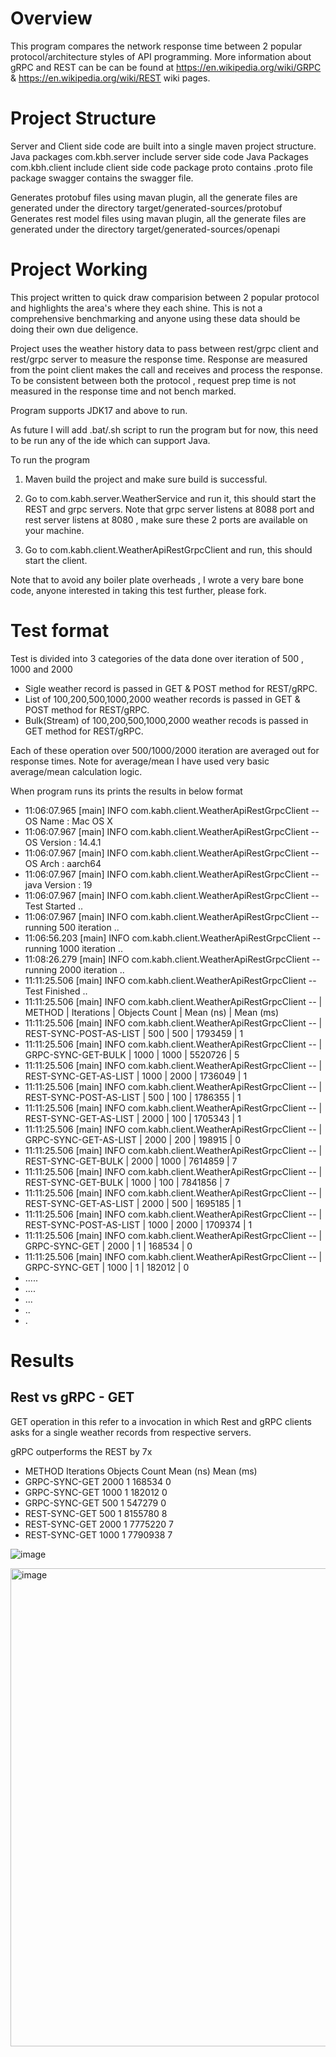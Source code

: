 # Overview

This program compares the network response time between 2 popular protocol/architecture styles  of API programming. 
More information about gRPC and REST can be can be found at https://en.wikipedia.org/wiki/GRPC & https://en.wikipedia.org/wiki/REST wiki pages. 


# Project Structure

Server and Client side code are built into a single maven project structure. 
Java packages com.kbh.server include  server side code
Java Packages com.kbh.client include client side code
package proto contains .proto file
package swagger contains the swagger file.

Generates protobuf files using mavan plugin, all the generate files are generated under the directory target/generated-sources/protobuf
Generates rest model files using mavan plugin, all the generate files are generated under the directory target/generated-sources/openapi

# Project Working

This project written to quick draw comparision between 2 popular protocol and highlights the area's where they each shine. This is not a comprehensive benchmarking and anyone using these data should be doing their own due deligence.

Project uses the weather history data to pass between rest/grpc client and rest/grpc server to measure the response time. 
Response are measured from the point client makes the call and receives and process the response. To be consistent between both the protocol , request prep time is not measured in the response time and not bench marked. 

Program supports JDK17 and above to run. 

As future I will add .bat/.sh script to run the program but for now, this need to be run any of the ide which can support Java.

To run the program 
1. Maven build the project and make sure build is successful.
2. Go to com.kabh.server.WeatherService and run it, this should start the REST and grpc servers.
   Note that grpc server listens at 8088 port and rest server listens at 8080 , make sure these 2 ports are available on your machine.

3. Go to com.kabh.client.WeatherApiRestGrpcClient and run, this should start the client.

Note that to avoid any boiler plate overheads , I wrote a very bare bone code, anyone interested in taking this test further, please fork.


# Test format 

Test is divided into 3 categories of the data done over iteration of 500 , 1000 and 2000

- Sigle weather record is passed in GET & POST method for REST/gRPC.
- List of 100,200,500,1000,2000 weather records is passed in GET & POST method for REST/gRPC.
- Bulk(Stream) of 100,200,500,1000,2000 weather recods is passed in GET method for REST/gRPC.

Each of these operation over 500/1000/2000 iteration are averaged out for response times.
Note for average/mean I have used very basic average/mean calculation logic. 

When program runs its prints the results in below format 

- 11:06:07.965 [main] INFO com.kabh.client.WeatherApiRestGrpcClient -- OS Name : Mac OS X
- 11:06:07.967 [main] INFO com.kabh.client.WeatherApiRestGrpcClient -- OS Version : 14.4.1
- 11:06:07.967 [main] INFO com.kabh.client.WeatherApiRestGrpcClient -- OS Arch : aarch64
- 11:06:07.967 [main] INFO com.kabh.client.WeatherApiRestGrpcClient -- java Version : 19
- 11:06:07.967 [main] INFO com.kabh.client.WeatherApiRestGrpcClient -- Test Started ..
- 11:06:07.967 [main] INFO com.kabh.client.WeatherApiRestGrpcClient -- running 500 iteration ..
- 11:06:56.203 [main] INFO com.kabh.client.WeatherApiRestGrpcClient -- running 1000 iteration ..
- 11:08:26.279 [main] INFO com.kabh.client.WeatherApiRestGrpcClient -- running 2000 iteration ..
- 11:11:25.506 [main] INFO com.kabh.client.WeatherApiRestGrpcClient -- Test Finished ..
- 11:11:25.506 [main] INFO com.kabh.client.WeatherApiRestGrpcClient -- | METHOD | Iterations | Objects Count | Mean (ns) | Mean (ms)
- 11:11:25.506 [main] INFO com.kabh.client.WeatherApiRestGrpcClient -- | REST-SYNC-POST-AS-LIST | 500 | 500  | 1793459 | 1
- 11:11:25.506 [main] INFO com.kabh.client.WeatherApiRestGrpcClient -- | GRPC-SYNC-GET-BULK | 1000 | 1000  | 5520726 | 5
- 11:11:25.506 [main] INFO com.kabh.client.WeatherApiRestGrpcClient -- | REST-SYNC-GET-AS-LIST | 1000 | 2000  | 1736049 | 1
- 11:11:25.506 [main] INFO com.kabh.client.WeatherApiRestGrpcClient -- | REST-SYNC-POST-AS-LIST | 500 | 100  | 1786355 | 1
- 11:11:25.506 [main] INFO com.kabh.client.WeatherApiRestGrpcClient -- | REST-SYNC-GET-AS-LIST | 2000 | 100  | 1705343 | 1
- 11:11:25.506 [main] INFO com.kabh.client.WeatherApiRestGrpcClient -- | GRPC-SYNC-GET-AS-LIST | 2000 | 200  | 198915 | 0
- 11:11:25.506 [main] INFO com.kabh.client.WeatherApiRestGrpcClient -- | REST-SYNC-GET-BULK | 2000 | 1000  | 7614859 | 7
- 11:11:25.506 [main] INFO com.kabh.client.WeatherApiRestGrpcClient -- | REST-SYNC-GET-BULK | 1000 | 100  | 7841856 | 7
- 11:11:25.506 [main] INFO com.kabh.client.WeatherApiRestGrpcClient -- | REST-SYNC-GET-AS-LIST | 2000 | 500  | 1695185 | 1
- 11:11:25.506 [main] INFO com.kabh.client.WeatherApiRestGrpcClient -- | REST-SYNC-POST-AS-LIST | 1000 | 2000  | 1709374 | 1
- 11:11:25.506 [main] INFO com.kabh.client.WeatherApiRestGrpcClient -- | GRPC-SYNC-GET | 2000 | 1  | 168534 | 0
- 11:11:25.506 [main] INFO com.kabh.client.WeatherApiRestGrpcClient -- | GRPC-SYNC-GET | 1000 | 1  | 182012 | 0
- .....
- ....
- ...
- ..
- .


# Results

## Rest vs gRPC - GET
GET operation in this refer to a invocation in which Rest and gRPC clients asks for a single weather records from respective servers.

gRPC outperforms the REST by 7x 
- METHOD 	       Iterations 	 Objects Count 	 Mean (ns) 	 Mean (ms)
- GRPC-SYNC-GET 	      2000	         1	            168534	      0
- GRPC-SYNC-GET 	      1000	         1	            182012	      0
- GRPC-SYNC-GET 	      500	         1	            547279	      0
- REST-SYNC-GET 	      500	         1	            8155780	      8
- REST-SYNC-GET 	      2000	         1	            7775220	      7
- REST-SYNC-GET 	      1000	         1	            7790938	      7

![image](https://github.com/kabhishek01/rest-grpc-benchmarking/assets/11838719/79034a5f-a900-4e1a-9605-1ca0d0caffe5)

<img width="765" alt="image" src="https://github.com/kabhishek01/rest-grpc-benchmarking/assets/11838719/073bfe70-ccc6-4944-af0f-774b6c401a95">





